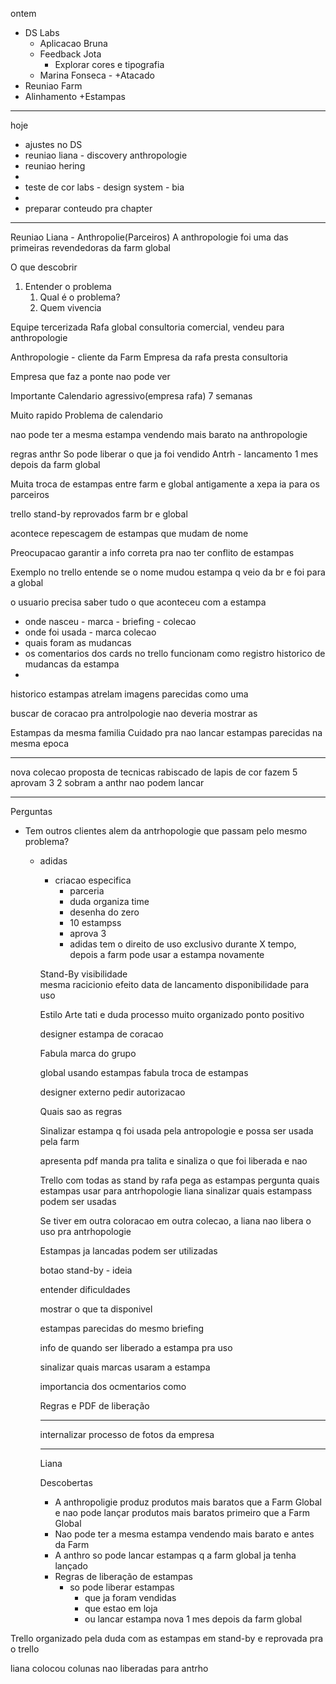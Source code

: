 ontem

- DS Labs
	- Aplicacao Bruna
	- Feedback Jota
		- Explorar cores e tipografia
	- Marina Fonseca - +Atacado
- Reuniao Farm
- Alinhamento +Estampas

---

hoje

- ajustes no DS
- reuniao liana - discovery anthropologie
- reuniao hering
- 
- teste de cor labs - design system - bia
- 
- preparar conteudo pra chapter

---

Reuniao Liana - Anthropolie(Parceiros)
A anthropologie foi uma das primeiras revendedoras da farm global

O que descobrir
1. Entender o problema
	1. Qual é o problema?
	2. Quem vivencia

Equipe tercerizada
Rafa global consultoria comercial, vendeu para anthropologie

Anthropologie - cliente da Farm
Empresa da rafa presta consultoria

Empresa que faz a ponte nao pode ver

Importante
Calendario agressivo(empresa rafa)
7 semanas

Muito rapido
Problema de calendario

nao pode ter a mesma estampa vendendo mais barato na anthropologie

regras anthr
So pode liberar o que ja foi vendido
Antrh - lancamento 1 mes depois da farm global

Muita troca de estampas entre farm e global
antigamente a xepa ia para os parceiros

trello
stand-by 
reprovados
farm br e global

acontece repescagem de estampas que mudam de nome


Preocupacao
garantir a info correta pra nao ter conflito de estampas


Exemplo
no trello entende se o nome mudou
estampa q veio da br e foi para a global

o usuario precisa saber tudo o que aconteceu com a estampa
- onde nasceu - marca - briefing - colecao
- onde foi usada - marca colecao
- quais foram as mudancas
- os comentarios dos cards no trello funcionam como registro historico de mudancas da estampa
- 

historico estampas
atrelam imagens parecidas como uma

buscar de coracao pra antrolpologie
nao deveria mostrar as 

Estampas da mesma familia
Cuidado pra nao lancar estampas parecidas na mesma epoca





---

nova colecao
proposta de tecnicas
rabiscado de lapis de cor
fazem 5 aprovam 3
2 sobram a anthr nao podem lancar

---

Perguntas
- Tem outros clientes alem da antrhopologie que passam pelo mesmo problema?
	- adidas
		- criacao especifica
			- parceria
			- duda organiza time
			- desenha do zero
			- 10 estampss
			- aprova 3
			- adidas tem o direito de uso exclusivo durante X tempo, depois a farm pode usar a estampa novamente
		
		Stand-By
		visibilidade  
		mesma racicionio efeito
		data de lancamento
		disponibilidade para uso
		
		Estilo Arte
		tati e duda
		processo muito organizado
		ponto positivo
		
		designer
		estampa de coracao
		
		
		
		Fabula
		marca do grupo
		
		global usando estampas fabula
		troca de estampas
		
		designer externo
		pedir autorizacao
		
		
		Quais sao as regras
		
		
		Sinalizar estampa q foi usada pela antropologie e possa ser usada pela farm
		
		apresenta pdf
		manda pra talita
		e sinaliza o que foi liberada e nao
		
		
		
		Trello com todas as stand by 
		rafa pega as estampas
		pergunta quais estampas usar para antrhopologie
		liana sinalizar quais estampass podem ser usadas
		
		Se tiver em outra coloracao em outra colecao, a liana nao libera o uso pra antrhopologie
		
		Estampas ja lancadas podem ser utilizadas
		
		
		botao stand-by - ideia
		
		entender dificuldades
		
		mostrar o que ta disponivel
		
		estampas parecidas do mesmo briefing
		
		info de quando ser liberado a estampa pra uso
		
		sinalizar quais marcas usaram a estampa
		
		importancia dos ocmentarios como
		
		
		Regras e PDF de liberação
		
		
		---
		
		internalizar processo de fotos da empresa 
		
		
		
		---
		
		Liana
		
		Descobertas
		- A anthropoligie produz produtos mais baratos que a Farm Global e nao pode lançar produtos mais baratos primeiro que a Farm Global
		- Nao pode ter a mesma estampa vendendo mais barato e antes da Farm
		- A anthro so pode lancar estampas q a farm global ja tenha lançado
		- Regras de liberação de estampas
			- so pode liberar estampas 
				- que ja foram vendidas
				- que estao em loja
				- ou lancar estampa nova 1 mes depois da farm global


Trello
organizado pela duda com as estampas em stand-by e reprovada pra o trello

liana colocou colunas nao liberadas para antrho
